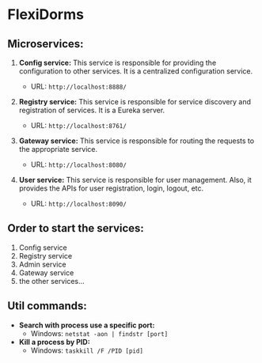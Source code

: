# FlexiDorms

## Microservices:
1. **Config service:** 
This service is responsible for providing the configuration to other services. It is a centralized configuration service.
    - URL: `http://localhost:8888/`

2. **Registry service:** 
This service is responsible for service discovery and registration of services. It is a Eureka server.
    - URL: `http://localhost:8761/`

3. **Gateway service:**
This service is responsible for routing the requests to the appropriate service.
    - URL: `http://localhost:8080/`

4. **User service:**
This service is responsible for user management. Also, it provides the APIs for user registration, login, logout, etc.
    - URL: `http://localhost:8090/`

## Order to start the services:
1. Config service
2. Registry service
3. Admin service
4. Gateway service
5. the other services...

## Util commands:
- **Search with process use a specific port:** 
    - Windows: `netstat -aon | findstr [port]`
- **Kill a process by PID:**
    - Windows: `taskkill /F /PID [pid]`